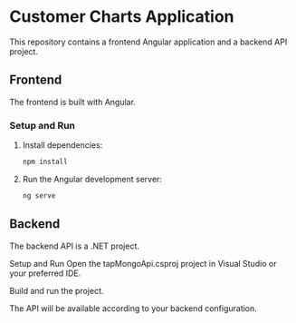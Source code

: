 # Customer Charts Application

This repository contains a frontend Angular application and a backend API project.

## Frontend

The frontend is built with Angular.

### Setup and Run

1. Install dependencies:
   ```bash
   npm install
2. Run the Angular development server:
    ```bash
   ng serve

## Backend
The backend API is a .NET project.

Setup and Run
Open the tapMongoApi.csproj project in Visual Studio or your preferred IDE.

Build and run the project.

The API will be available according to your backend configuration.

